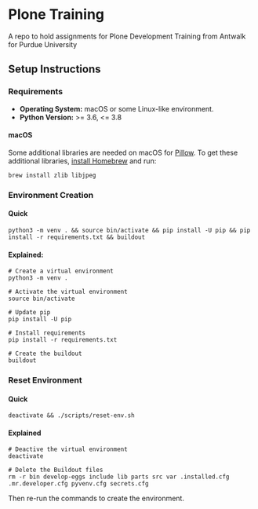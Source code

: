 # Plone Training
A repo to hold assignments for Plone Development Training from Antwalk for Purdue University

## Setup Instructions

### Requirements
- **Operating System:** macOS or some Linux-like environment.
- **Python Version:** >= 3.6, <= 3.8

#### macOS
Some additional libraries are needed on macOS for [Pillow](https://pillow.readthedocs.io/en/stable/). To get these additional libraries, [install Homebrew](https://brew.sh/) and run:

```
brew install zlib libjpeg
```

### Environment Creation

#### Quick
```
python3 -m venv . && source bin/activate && pip install -U pip && pip install -r requirements.txt && buildout
```

#### Explained:
```
# Create a virtual environment
python3 -m venv .

# Activate the virtual environment
source bin/activate

# Update pip
pip install -U pip

# Install requirements
pip install -r requirements.txt

# Create the buildout
buildout
```

### Reset Environment

#### Quick
```
deactivate && ./scripts/reset-env.sh
```

#### Explained
```
# Deactive the virtual environment
deactivate

# Delete the Buildout files
rm -r bin develop-eggs include lib parts src var .installed.cfg .mr.developer.cfg pyvenv.cfg secrets.cfg
```

Then re-run the commands to create the environment.
